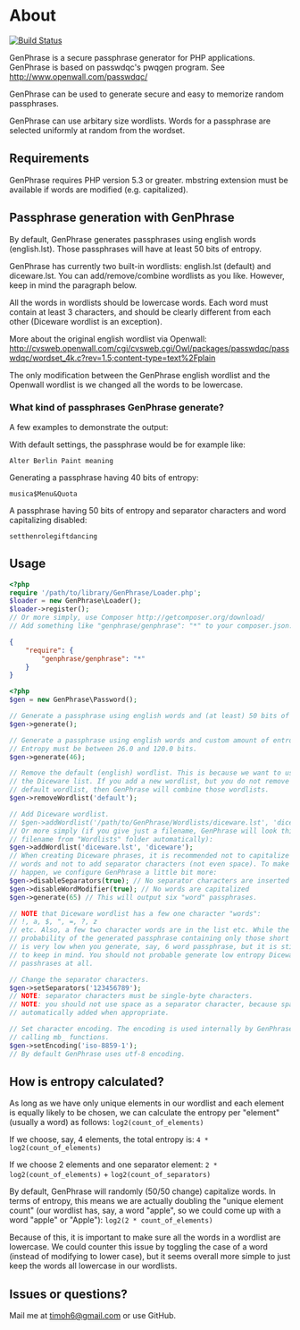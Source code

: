 About
=====

[![Build Status](https://secure.travis-ci.org/timoh6/GenPhrase.png)](http://travis-ci.org/timoh6/GenPhrase)

GenPhrase is a secure passphrase generator for PHP applications. GenPhrase is
based on passwdqc's pwqgen program. See http://www.openwall.com/passwdqc/

GenPhrase can be used to generate secure and easy to memorize random
passphrases.

GenPhrase can use arbitary size wordlists. Words for a passphrase are selected
uniformly at random from the wordset.


Requirements
------------

GenPhrase requires PHP version 5.3 or greater. mbstring extension must be
available if words are modified (e.g. capitalized).


Passphrase generation with GenPhrase
------------------------------------

By default, GenPhrase generates passphrases using english words (english.lst).
Those passphrases will have at least 50 bits of entropy.

GenPhrase has currently two built-in wordlists: english.lst (default) and
diceware.lst. You can add/remove/combine wordlists as you like.
However, keep in mind the paragraph below.

All the words in wordlists should be lowercase words. Each word must contain
at least 3 characters, and should be clearly different from each other
(Diceware wordlist is an exception).

More about the original english wordlist via Openwall:
http://cvsweb.openwall.com/cgi/cvsweb.cgi/Owl/packages/passwdqc/passwdqc/wordset_4k.c?rev=1.5;content-type=text%2Fplain

The only modification between the GenPhrase english wordlist and the Openwall
wordlist is we changed all the words to be lowercase.

### What kind of passphrases GenPhrase generate?

A few examples to demonstrate the output:

With default settings, the passphrase would be for example like:

    Alter Berlin Paint meaning

Generating a passphrase having 40 bits of entropy:

    musica$Menu&Quota

A passphrase having 50 bits of entropy and separator characters and word
capitalizing disabled:

    setthenrolegiftdancing


Usage
-----

``` php
<?php
require '/path/to/library/GenPhrase/Loader.php';
$loader = new GenPhrase\Loader();
$loader->register();
// Or more simply, use Composer http://getcomposer.org/download/
// Add something like "genphrase/genphrase": "*" to your composer.json:
```
``` json
{
    "require": {
        "genphrase/genphrase": "*"
    }
}
```
``` php
<?php
$gen = new GenPhrase\Password();

// Generate a passphrase using english words and (at least) 50 bits of entropy.
$gen->generate();

// Generate a passphrase using english words and custom amount of entropy.
// Entropy must be between 26.0 and 120.0 bits.
$gen->generate(46);

// Remove the default (english) wordlist. This is because we want to use only
// the Diceware list. If you add a new wordlist, but you do not remove the
// default wordlist, then GenPhrase will combine those wordlists.
$gen->removeWordlist('default');

// Add Diceware wordlist.
// $gen->addWordlist('/path/to/GenPhrase/Wordlists/diceware.lst', 'diceware');
// Or more simply (if you give just a filename, GenPhrase will look this
// filename from "Wordlists" folder automatically):
$gen->addWordlist('diceware.lst', 'diceware');
// When creating Diceware phrases, it is recommended not to capitalize any
// words and not to add separator characters (not even space). To make that
// happen, we configure GenPhrase a little bit more:
$gen->disableSeparators(true); // No separator characters are inserted
$gen->disableWordModifier(true); // No words are capitalized
$gen->generate(65) // This will output six "word" passphrases.

// NOTE that Diceware wordlist has a few one character "words":
// !, a, $, ", =, ?, z
// etc. Also, a few two character words are in the list etc. While the
// probability of the generated passphrase containing only those short "words"
// is very low when you generate, say, 6 word passphrase, but it is still good
// to keep in mind. You should not probable generate low entropy Diceware
// passhrases at all.

// Change the separator characters.
$gen->setSeparators('123456789');
// NOTE: separator characters must be single-byte characters.
// NOTE: you should not use space as a separator character, because space is
// automatically added when appropriate.

// Set character encoding. The encoding is used internally by GenPhrase when
// calling mb_ functions.
$gen->setEncoding('iso-8859-1');
// By default GenPhrase uses utf-8 encoding.
```


How is entropy calculated?
--------------------------

As long as we have only unique elements in our wordlist and each element is
equally likely to be chosen, we can calculate the entropy per "element"
(usually a word) as follows:
`log2(count_of_elements)`

If we choose, say, 4 elements, the total entropy is:
`4 * log2(count_of_elements)`

If we choose 2 elements and one separator element:
`2 * log2(count_of_elements)` + `log2(count_of_separators)`

By default, GenPhrase will randomly (50/50 change) capitalize words. In terms of
entropy, this means we are actually doubling the "unique element count" (our
wordlist has, say, a word "apple", so we could come up with a word "apple" or
"Apple"):
`log2(2 * count_of_elements)`

Because of this, it is important to make sure all the words in a wordlist are
lowercase. We could counter this issue by toggling the case of a word (instead
of modifying to lower case), but it seems overall more simple to just keep the
words all lowercase in our wordlists.


Issues or questions?
--------------------

Mail me at timoh6@gmail.com or use GitHub.